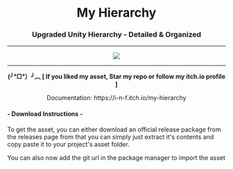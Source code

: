 <h1 align="center">My Hierarchy</h1>
<h3 align="center">Upgraded Unity Hierarchy - Detailed & Organized</h2>

<hr>
<p align="center">
    <img src="https://user-images.githubusercontent.com/61481229/264955363-bae26d28-3d72-48a3-8498-635cfc154fee.png" >
</p>
<hr>


<p align="center"><b>(╯°□°）╯︵ [ If you liked my asset, Star my repo or follow my itch.io profile ]</b></p>
<p align="center">Documentation: https://i-n-f.itch.io/my-hierarchy</p>


<h4 align="left">- Download Instructions -</h4>
<p align="left">To get the asset, you can either download an official release package from the releases page from that you can simply just extract it's contents and copy paste it to your project's asset folder.</p>
<p align="left">You can also now add the git url in the package manager to import the asset</p>